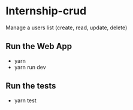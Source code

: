 # Internship-crud

Manage a users list (create, read, update, delete)

## Run the Web App
- yarn
- yarn run dev

## Run the tests
- yarn test
